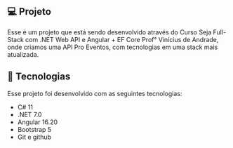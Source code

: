 ## 💻 Projeto

Esse é um projeto que está sendo desenvolvido através do Curso Seja Full-Stack com .NET Web API e Angular + EF Core Prof° Vinícius de Andrade, onde criamos uma API Pro Eventos, com tecnologias em uma stack mais atualizada.

## 🚀 Tecnologias

Esse projeto foi desenvolvido com as seguintes tecnologias:

- C# 11
- .NET 7.0
- Angular 16.20
- Bootstrap 5
- Git e github
